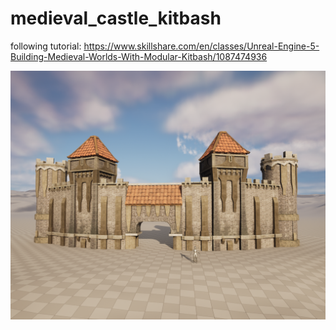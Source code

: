 # medieval_castle_kitbash
following tutorial: https://www.skillshare.com/en/classes/Unreal-Engine-5-Building-Medieval-Worlds-With-Modular-Kitbash/1087474936

![230809 progress img](https://github.com/A3Va-Hartman/medieval_castle_kitbash/blob/main/prograes_img/230809.png
 "2023 August 9th Progress Image")

